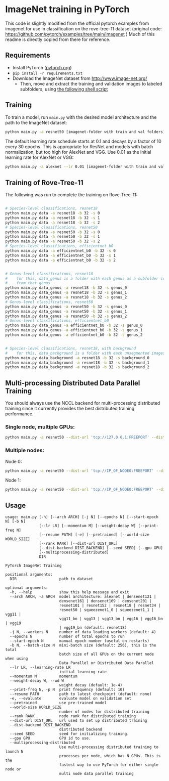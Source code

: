 # ImageNet training in PyTorch

This code is slightly modified from the official pytorch examples from imagenet for use in classification on the rove-tree-11 dataset (original code: https://github.com/pytorch/examples/tree/main/imagenet ) Much of this readme is directly copied from there for reference.



## Requirements

- Install PyTorch ([pytorch.org](http://pytorch.org))
- `pip install -r requirements.txt`
- Download the ImageNet dataset from http://www.image-net.org/
    - Then, move and extract the training and validation images to labeled subfolders, using [the following shell script](extract_ILSVRC.sh)

## Training

To train a model, run `main.py` with the desired model architecture and the path to the ImageNet dataset:

```bash
python main.py -a resnet50 [imagenet-folder with train and val folders]
```


The default learning rate schedule starts at 0.1 and decays by a factor of 10 every 30 epochs. This is appropriate for ResNet and models with batch normalization, but too high for AlexNet and VGG. Use 0.01 as the initial learning rate for AlexNet or VGG:

```bash
python main.py -a alexnet --lr 0.01 [imagenet-folder with train and val folders]
```

## Training of Rove-Tree-11
The following was run to complete the training on Rove-Tree-11:


```bash

# Species-level classifications, resnet18
python main.py data -a resnet18 -b 32 -s 0
python main.py data -a resnet18 -b 32 -s 1
python main.py data -a resnet18 -b 32 -s 2
# Species-level classifications, resnet50
python main.py data -a resnet50 -b 32 -s 0
python main.py data -a resnet50 -b 32 -s 1
python main.py data -a resnet50 -b 32 -s 2
# Species-level classifications, efficientnet_b0
python main.py data -a efficientnet_b0 -b 32 -s 0
python main.py data -a efficientnet_b0 -b 32 -s 1
python main.py data -a efficientnet_b0 -b 32 -s 2


# Genus-level classifications, resnet18
#    for this, data_genus is a folder with each genus as a subfolder containing all images
#    from that genus
python main.py data_genus -a resnet18 -b 32 -s genus_0
python main.py data_genus -a resnet18 -b 32 -s genus_1
python main.py data_genus -a resnet18 -b 32 -s genus_2
# Genus-level classifications, resnet50
python main.py data_genus -a resnet50 -b 32 -s genus_0
python main.py data_genus -a resnet50 -b 32 -s genus_1
python main.py data_genus -a resnet50 -b 32 -s genus_2
# Genus-level classifications, efficientnet_b0
python main.py data_genus -a efficientnet_b0 -b 32 -s genus_0
python main.py data_genus -a efficientnet_b0 -b 32 -s genus_1
python main.py data_genus -a efficientnet_b0 -b 32 -s genus_2


# Species-level classifications, resnet18, with background
#    for this, data_background is a folder with each unsegmented images used instead of segmented
python main.py data_background -a resnet18 -b 32 -s background_0
python main.py data_background -a resnet18 -b 32 -s background_1
python main.py data_background -a resnet18 -b 32 -s background_2
```

## Multi-processing Distributed Data Parallel Training

You should always use the NCCL backend for multi-processing distributed training since it currently provides the best distributed training performance.

### Single node, multiple GPUs:

```bash
python main.py -a resnet50 --dist-url 'tcp://127.0.0.1:FREEPORT' --dist-backend 'nccl' --multiprocessing-distributed --world-size 1 --rank 0 [imagenet-folder with train and val folders]
```

### Multiple nodes:

Node 0:
```bash
python main.py -a resnet50 --dist-url 'tcp://IP_OF_NODE0:FREEPORT' --dist-backend 'nccl' --multiprocessing-distributed --world-size 2 --rank 0 [imagenet-folder with train and val folders]
```

Node 1:
```bash
python main.py -a resnet50 --dist-url 'tcp://IP_OF_NODE0:FREEPORT' --dist-backend 'nccl' --multiprocessing-distributed --world-size 2 --rank 1 [imagenet-folder with train and val folders]
```

## Usage

```
usage: main.py [-h] [--arch ARCH] [-j N] [--epochs N] [--start-epoch N] [-b N]
               [--lr LR] [--momentum M] [--weight-decay W] [--print-freq N]
               [--resume PATH] [-e] [--pretrained] [--world-size WORLD_SIZE]
               [--rank RANK] [--dist-url DIST_URL]
               [--dist-backend DIST_BACKEND] [--seed SEED] [--gpu GPU]
               [--multiprocessing-distributed]
               DIR

PyTorch ImageNet Training

positional arguments:
  DIR                   path to dataset

optional arguments:
  -h, --help            show this help message and exit
  --arch ARCH, -a ARCH  model architecture: alexnet | densenet121 |
                        densenet161 | densenet169 | densenet201 |
                        resnet101 | resnet152 | resnet18 | resnet34 |
                        resnet50 | squeezenet1_0 | squeezenet1_1 | vgg11 |
                        vgg11_bn | vgg13 | vgg13_bn | vgg16 | vgg16_bn | vgg19
                        | vgg19_bn (default: resnet18)
  -j N, --workers N     number of data loading workers (default: 4)
  --epochs N            number of total epochs to run
  --start-epoch N       manual epoch number (useful on restarts)
  -b N, --batch-size N  mini-batch size (default: 256), this is the total
                        batch size of all GPUs on the current node when using
                        Data Parallel or Distributed Data Parallel
  --lr LR, --learning-rate LR
                        initial learning rate
  --momentum M          momentum
  --weight-decay W, --wd W
                        weight decay (default: 1e-4)
  --print-freq N, -p N  print frequency (default: 10)
  --resume PATH         path to latest checkpoint (default: none)
  -e, --evaluate        evaluate model on validation set
  --pretrained          use pre-trained model
  --world-size WORLD_SIZE
                        number of nodes for distributed training
  --rank RANK           node rank for distributed training
  --dist-url DIST_URL   url used to set up distributed training
  --dist-backend DIST_BACKEND
                        distributed backend
  --seed SEED           seed for initializing training.
  --gpu GPU             GPU id to use.
  --multiprocessing-distributed
                        Use multi-processing distributed training to launch N
                        processes per node, which has N GPUs. This is the
                        fastest way to use PyTorch for either single node or
                        multi node data parallel training
```

